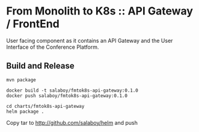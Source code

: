 # From Monolith to K8s :: API Gateway / FrontEnd

User facing component as it contains an API Gateway and the User Interface of the Conference Platform. 

## Build and Release

```
mvn package
```

```
docker build -t salaboy/fmtok8s-api-gateway:0.1.0
docker push salaboy/fmtok8s-api-gateway:0.1.0
```

```
cd charts/fmtok8s-api-gateway
helm package .
```

Copy tar to http://github.com/salaboy/helm and push